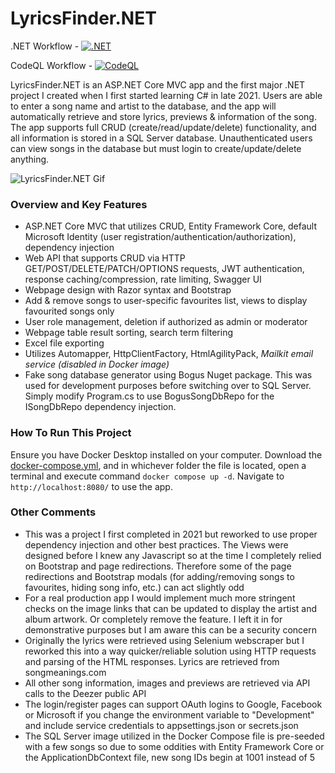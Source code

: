 # LyricsFinder.NET

.NET Workflow - [![.NET](https://github.com/chrisbrown-01/LyricsFinder.NET/actions/workflows/dotnet.yml/badge.svg?branch=master)](https://github.com/chrisbrown-01/LyricsFinder.NET/actions/workflows/dotnet.yml)

CodeQL Workflow - [![CodeQL](https://github.com/chrisbrown-01/LyricsFinder.NET/actions/workflows/github-code-scanning/codeql/badge.svg?branch=master)](https://github.com/chrisbrown-01/LyricsFinder.NET/actions/workflows/github-code-scanning/codeql)

LyricsFinder.NET is an ASP.NET Core MVC app and the first major .NET project I created when I first started learning C# in late 2021. Users are able to enter a song name and artist to the database, and the app will automatically retrieve and store lyrics, previews & information of the song. The app supports full CRUD (create/read/update/delete) functionality, and all information is stored in a SQL Server database. Unauthenticated users can view songs in the database but must login to create/update/delete anything.

![LyricsFinder.NET Gif](/Documentation/screen-recording.gif)

### Overview and Key Features
- ASP.NET Core MVC that utilizes CRUD, Entity Framework Core, default Microsoft Identity (user registration/authentication/authorization), dependency injection
- Web API that supports CRUD via HTTP GET/POST/DELETE/PATCH/OPTIONS requests, JWT authentication, response caching/compression, rate limiting, Swagger UI
- Webpage design with Razor syntax and Bootstrap
- Add & remove songs to user-specific favourites list, views to display favourited songs only
- User role management, deletion if authorized as admin or moderator
- Webpage table result sorting, search term filtering
- Excel file exporting
- Utilizes Automapper, HttpClientFactory, HtmlAgilityPack, *Mailkit email service (disabled in Docker image)*
- Fake song database generator using Bogus Nuget package. This was used for development purposes before switching over to SQL Server. Simply modify Program.cs to use BogusSongDbRepo for the ISongDbRepo dependency injection.

### How To Run This Project
Ensure you have Docker Desktop installed on your computer. Download the [docker-compose.yml](docker-compose.yml), and in whichever folder the file is located, open a terminal and execute command `docker compose up -d`. Navigate to `http://localhost:8080/` to use the app.

### Other Comments
- This was a project I first completed in 2021 but reworked to use proper dependency injection and other best practices. The Views were designed before I knew any Javascript so at the time I completely relied on Bootstrap and page redirections. Therefore some of the page redirections and Bootstrap modals (for adding/removing songs to favourites, hiding song info, etc.) can act slightly odd
- For a real production app I would implement much more stringent checks on the image links that can be updated to display the artist and album artwork. Or completely remove the feature. I left it in for demonstrative purposes but I am aware this can be a security concern
- Originally the lyrics were retrieved using Selenium webscraper but I reworked this into a way quicker/reliable solution using HTTP requests and parsing of the HTML responses. Lyrics are retrieved from songmeanings.com
- All other song information, images and previews are retrieved via API calls to the Deezer public API
- The login/register pages can support OAuth logins to Google, Facebook or Microsoft if you change the environment variable to "Development" and include service credentials to appsettings.json or secrets.json
- The SQL Server image utilized in the Docker Compose file is pre-seeded with a few songs so due to some oddities with Entity Framework Core or the ApplicationDbContext file, new song IDs begin at 1001 instead of 5
 

